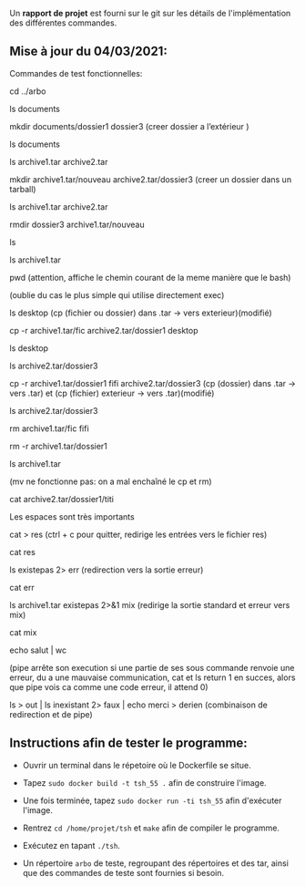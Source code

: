 Un **rapport de projet** est fourni sur le git sur les détails de l'implémentation des différentes commandes.

## Mise à jour du 04/03/2021:

Commandes de test fonctionnelles:

cd ../arbo

ls documents

mkdir documents/dossier1 dossier3  (creer dossier a l’extérieur )

ls documents

ls archive1.tar archive2.tar

mkdir archive1.tar/nouveau archive2.tar/dossier3 (creer un dossier dans un tarball)

ls archive1.tar archive2.tar

rmdir dossier3 archive1.tar/nouveau

ls

ls archive1.tar

pwd (attention, affiche le chemin courant de la meme manière que le bash)

(oublie du cas le plus simple qui utilise directement exec)

ls desktop   (cp (fichier ou dossier) dans .tar -> vers exterieur)(modifié)

cp -r archive1.tar/fic archive2.tar/dossier1 desktop

ls desktop

ls archive2.tar/dossier3

cp -r archive1.tar/dossier1 fifi archive2.tar/dossier3   (cp (dossier) dans .tar -> vers .tar) et (cp (fichier) exterieur -> vers .tar)(modifié)

ls archive2.tar/dossier3

rm archive1.tar/fic fifi

rm -r archive1.tar/dossier1

ls archive1.tar

(mv ne fonctionne pas: on a mal enchaîné le cp et rm)

cat archive2.tar/dossier1/titi

Les espaces sont très importants

cat > res (ctrl + c pour quitter, redirige les entrées vers le fichier res)

cat res

ls existepas 2> err (redirection vers la sortie erreur)

cat err

ls archive1.tar existepas 2>&1 mix (redirige la sortie standard et erreur vers mix)

cat mix

echo salut | wc

(pipe arrête son execution si une partie de ses sous commande renvoie une erreur, du a une mauvaise communication, cat et ls return 1 en succes, alors que pipe vois ca comme une code erreur, il attend 0)

ls > out | ls inexistant 2> faux | echo merci > derien (combinaison de redirection et de pipe)

## Instructions afin de tester le programme:

- Ouvrir un terminal dans le répetoire où le Dockerfile se situe.

- Tapez `sudo docker build -t tsh_55 .` afin de construire l'image.

- Une fois terminée, tapez `sudo docker run -ti tsh_55` afin d'exécuter l'image.

- Rentrez `cd /home/projet/tsh` et `make` afin de compiler le programme.

- Exécutez en tapant `./tsh`.

- Un répertoire `arbo` de teste, regroupant des répertoires et des tar, ainsi que des commandes de teste sont fournies si besoin.
